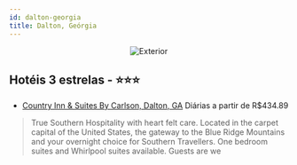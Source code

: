 ```yaml
---
id: dalton-georgia
title: Dalton, Geórgia
---
```


<center><img src="http://images.gta-travel.com/HH/Images/US/DNN/DNN-COU-1.jpg" alt="Exterior" /></center>


## Hotéis 3 estrelas - ⭐️⭐️⭐️

-    [Country Inn & Suites By Carlson, Dalton, GA](https://www.hurb.com/hoteis/dalton/country-inn-suites-by-carlson-dalton-ga-JNP-JP829950?cmp=18055) Diárias a partir de R$434.89
   > True Southern Hospitality with heart felt care. Located in the carpet capital of the United States, the gateway to the Blue Ridge Mountains and your overnight choice for Southern Travellers. One bedroom suites and Whirlpool suites available. Guests are we

